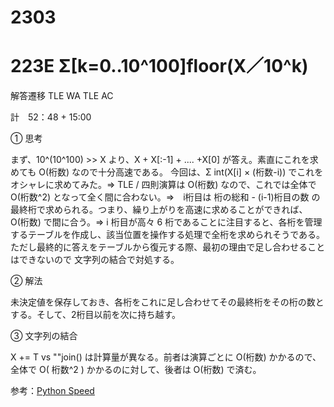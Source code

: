 # 2303

# 223E  Σ[k=0..10^100]floor(X／10^k)

解答遷移 TLE WA TLE AC

計　52：48 + 15:00

➀ 思考

まず、10^(10^100) >> X より、X + X[:-1] + .... +X[0] が答え。素直にこれを求めても O(桁数) なので十分高速である。 今回は、Σ int(X[i] × (桁数-i)) でこれをオシャレに求めてみた。⇒ TLE / 四則演算は O(桁数) なので、これでは全体で O(桁数^2) となって全く間に合わない。⇒　i桁目は 桁の総和 - (i-1)桁目の数 の最終桁で求められる。つまり、繰り上がりを高速に求めることができれば、O(桁数) で間に合う。⇒ i 桁目が高々 6 桁であることに注目すると、各桁を管理するテーブルを作成し、該当位置を操作する処理で全桁を求められそうである。ただし最終的に答えをテーブルから復元する際、最初の理由で足し合わせることはできないので 文字列の結合で対処する。

➁ 解法

未決定値を保存しておき、各桁をこれに足し合わせてその最終桁をその桁の数とする。そして、2桁目以前を次に持ち越す。

③ 文字列の結合

X += T vs ""join() は計算量が異なる。前者は演算ごとに O(桁数) かかるので、全体で O( 桁数^2 ) かかるのに対して、後者は O(桁数) で済む。

参考：[Python Speed](https://sites.google.com/a/peignot.net/www/python-speed)
